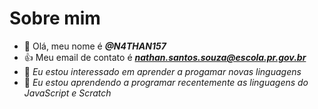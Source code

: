 # Sobre mim
- 👋 Olá, meu nome é ***@N4THAN157***
- :+1: Meu email de contato é ***nathan.santos.souza@escola.pr.gov.br***
- 👀 *Eu estou interessado em aprender a progamar novas linguagens*
- 🌱 *Eu estou aprendendo a programar recentemente as linguagens do JavaScript e Scratch*

